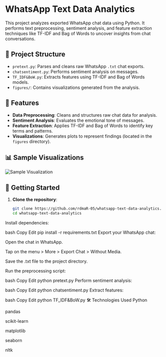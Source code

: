 # WhatsApp Text Data Analytics

This project analyzes exported WhatsApp chat data using Python. It performs text preprocessing, sentiment analysis, and feature extraction techniques like TF-IDF and Bag of Words to uncover insights from chat conversations.

## 📁 Project Structure

- `pretext.py`: Parses and cleans raw WhatsApp `.txt` chat exports.
- `chatsentiment.py`: Performs sentiment analysis on messages.
- `TF_IDF&BoW.py`: Extracts features using TF-IDF and Bag of Words models.
- `figures/`: Contains visualizations generated from the analysis.

## 🔧 Features

- **Data Preprocessing**: Cleans and structures raw chat data for analysis.
- **Sentiment Analysis**: Evaluates the emotional tone of messages.
- **Feature Extraction**: Applies TF-IDF and Bag of Words to identify key terms and patterns.
- **Visualizations**: Generates plots to represent findings (located in the `figures` directory).

## 📊 Sample Visualizations

![Sample Visualization](figures/sample_plot.png)

## 🚀 Getting Started

1. **Clone the repository**:
   ```bash
   git clone https://github.com/rdmaR-05/whatsapp-text-data-analytics.git
   cd whatsapp-text-data-analytics
Install dependencies:

bash
Copy
Edit
pip install -r requirements.txt
Export your WhatsApp chat:

Open the chat in WhatsApp.

Tap on the menu > More > Export Chat > Without Media.

Save the .txt file to the project directory.

Run the preprocessing script:

bash
Copy
Edit
python pretext.py
Perform sentiment analysis:

bash
Copy
Edit
python chatsentiment.py
Extract features:

bash
Copy
Edit
python TF_IDF&BoW.py
🛠 Technologies Used
Python

pandas

scikit-learn

matplotlib

seaborn

nltk
